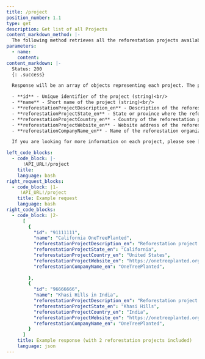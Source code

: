 ```yaml
---
title: /project
position_number: 1.1
type: get
description: Get list of all Projects
content_markdown_method: |-
  The following method retrieves all the reforestation projects available.  The complete list of available projects is listed in the Appendix&nbsp;1.
parameters:
  - name:
    content:
content_markdown: |-
  Status: 200
  {: .success}

  Response will be an array of objects representing each project. The projects have the following attributes:

  - **id** - Unique identifier of the project (string)<br/>
  - **name** - Short name of the project (string)<br/>
  - **reforestationProjectDescription_en** - Description of the reforestation project (string)<br/>
  - **reforestationProjectState_en** - State or province where the reforestation project is located (string)<br/>
  - **reforestationProjectCountry_en** - Country of the reforestation project (string)<br/>
  - **reforestationProjectWebsite_en** - Website address of the reforestation project (string)<br/>
  - **reforestationCompanyName_en** - Name of the reforestation organization managing the project (string)<br/>

  If you are looking for more information on each project, please see [`GET /project/:id`](#apiproject_get). Note that `_en` indicates the English language version of the attributes

left_code_blocks:
  - code_block: |-
      !API_URL!/project
    title:
    language: bash
right_request_blocks:
  - code_block: |1-
     !API_URL!/project
    title: Example request
    language: bash
right_code_blocks:
  - code_block: |2-
      [
        { 
          "id": "91111111",
          "name": "California OneTreePlanted",
          "reforestationProjectDescription_en": "Reforestation project in California, United States",
          "reforestationProjectState_en": "California",
          "reforestationProjectCountry_en": "United States",
          "reforestationProjectWebsite_en": "https://onetreeplanted.org/united-states/products/california-forests",
          "reforestationCompanyName_en": "OneTreePlanted",
          
        },
        {
          "id": "96666666",
          "name": "Khasi Hills in India",
          "reforestationProjectDescription_en": "Reforestation project in the Khasi Hills in India",
          "reforestationProjectState_en": "Khasi Hills",
          "reforestationProjectCountry_en": "India",
          "reforestationProjectWebsite_en": "https://onetreeplanted.org/collections/asia/products/india",
          "reforestationCompanyName_en": "OneTreePlanted",
        }
      ]
    title: Example response (with 2 reforestation projects included)
    language: json
---
```

